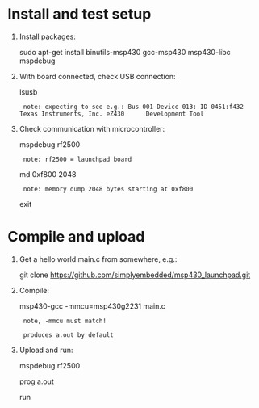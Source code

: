 # Install and test setup

1. Install packages:

    sudo apt-get install binutils-msp430 gcc-msp430 msp430-libc mspdebug

2. With board connected, check USB connection:

    lsusb
    
        note: expecting to see e.g.: Bus 001 Device 013: ID 0451:f432 Texas Instruments, Inc. eZ430      Development Tool

3. Check communication with microcontroller:

    mspdebug rf2500

        note: rf2500 = launchpad board

    md 0xf800 2048

        note: memory dump 2048 bytes starting at 0xf800

    exit

# Compile and upload

1. Get a hello world main.c from somewhere, e.g.:

    git clone https://github.com/simplyembedded/msp430_launchpad.git

2. Compile:

    msp430-gcc -mmcu=msp430g2231 main.c

        note, -mmcu must match!

        produces a.out by default

3. Upload and run:

    mspdebug rf2500

    prog a.out

    run
